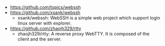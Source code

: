 
* https://github.com/topics/webssh
* https://github.com/xsank/webssh
  * xsank/webssh: WebSSH is a simple web project which support login linux server with explorer. 
* https://github.com/zhaojh329/rtty
  * zhaojh329/rtty: A reverse proxy WebTTY. It is composed of the client and the server. 